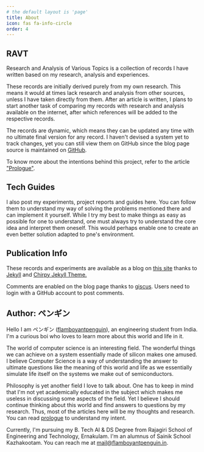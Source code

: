 ```yaml
---
# the default layout is 'page'
title: About
icon: fas fa-info-circle
order: 4
---
```


## RAVT

Research and Analysis of Various Topics is a collection of records I have written based on my research, analysis and experiences. 

These records are initially derived purely from my own research. This means it would at times lack research and analysis from other sources, unless I have taken directly from them. After an article is written, I plans to start another task of comparing my records with research and analysis available on the internet, after which references will be added to the respective records. 

The records are dynamic, which means they can be updated any time with no ultimate final version for any record. I haven't devised a system yet to track changes, yet you can still view them on GitHub since the blog page source is maintained on [GitHub](https://github.com/flamboyantpenguin/blog).

To know more about the intentions behind this project, refer to the article ["Prologue"](https://blog.flamboyantpenguin.in/posts/RAA_Prologue).

## Tech Guides

I also post my experiments, project reports and guides here. You can follow them to understand my way of solving the problems mentioned there and can implement it yourself. While I try my best to make things as easy as possible for one to understand, one must always try to understand the core idea and interpret them oneself. This would perhaps enable one to create an even better solution adapted to pne's environment. 

## Publication Info

These records and experiments are available as a blog on [this site](https://blog.flamboyantpenguin.in) thanks to [Jekyll](https://jekyllrb.com) and [Chirpy Jekyll Theme.](https://github.com/cotes2020/jekyll-theme-chirpy) 

Comments are enabled on the blog page thanks to [giscus](https://giscus.app). Users need to login with a GitHub account to post comments. 

## Author: ペンギン

Hello I am ペンギン ([flamboyantpenguin](https://flamboyantpenguin.in)), an engineering student from India. I'm a curious boi who loves to learn more about this world and life in it.

The world of computer science is an interesting field. The wonderful things we can achieve on a system essentially made of silicon makes one amused. I believe Computer Science is a way of understanding the answer to ultimate questions like the meaning of this world and life as we essentially simulate life itself on the systems we make out of semiconductors.

Philosophy is yet another field I love to talk about. One has to keep in mind that I'm not yet academically educated in the subject which makes me useless in discussing some aspects of the field. Yet I believe I should continue thinking about this world and find answers to questions by my research. Thus, most of the articles here will be my thoughts and research. You can read [prologue](/posts/RAA_Prologue/) to understand my intent.

Currently, I'm pursuing my B. Tech AI & DS Degree from Rajagiri School of Engineering and Technology, Ernakulam. I'm an alumnus of Sainik School Kazhakootam. You can reach me at [mail@flamboyantpenguin.in](mailto:mail@flamboyantpenguin.in).